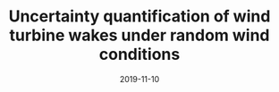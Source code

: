 ---
title: "Uncertainty quantification of wind turbine wakes under random wind conditions"
authors: "T. P. Pereira, S. Ekwaro-Osire, J. P. Dias, N. J. Ward, and A. Cunha Jr"
event: "ASME 2019 International Mechanical Engineering Congress and Exposition"
year: "2019"
doi: "https://doi.org/10.1115/IMECE2019-11872"
pdf: "https://doi.org/10.1115/IMECE2019-11872"
arxiv: 
hal: "https://hal.archives-ouvertes.fr/hal-02388513"
image: "GraphicalAbstract_Conf_2019_IMECE2019-2.png"
layout: none
date: 2019-11-10
collection: publications
category: conferences
permalink: /publications/ConferencePaper_2019_IMECE2019-2
---